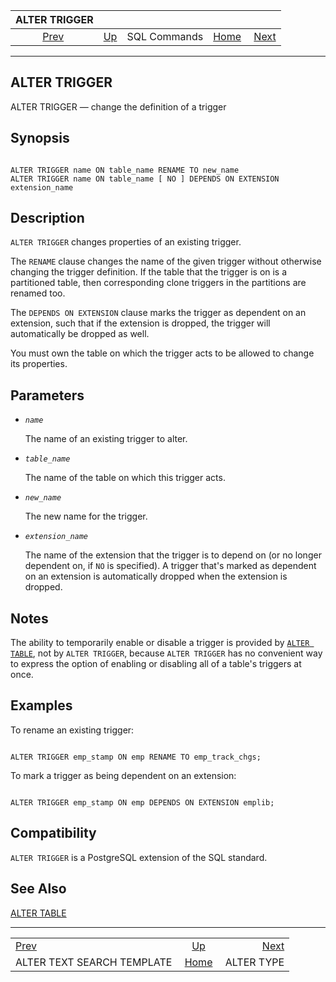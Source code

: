 

|                          ALTER TRIGGER                         |                                        |              |                                                       |                                          |
| :------------------------------------------------------------: | :------------------------------------- | :----------: | ----------------------------------------------------: | ---------------------------------------: |
| [Prev](sql-altertstemplate.html "ALTER TEXT SEARCH TEMPLATE")  | [Up](sql-commands.html "SQL Commands") | SQL Commands | [Home](index.html "PostgreSQL 17devel Documentation") |  [Next](sql-altertype.html "ALTER TYPE") |

***

## ALTER TRIGGER

ALTER TRIGGER — change the definition of a trigger

## Synopsis

```

ALTER TRIGGER name ON table_name RENAME TO new_name
ALTER TRIGGER name ON table_name [ NO ] DEPENDS ON EXTENSION extension_name
```

## Description

`ALTER TRIGGER` changes properties of an existing trigger.

The `RENAME` clause changes the name of the given trigger without otherwise changing the trigger definition. If the table that the trigger is on is a partitioned table, then corresponding clone triggers in the partitions are renamed too.

The `DEPENDS ON EXTENSION` clause marks the trigger as dependent on an extension, such that if the extension is dropped, the trigger will automatically be dropped as well.

You must own the table on which the trigger acts to be allowed to change its properties.

## Parameters

* *`name`*

    The name of an existing trigger to alter.

* *`table_name`*

    The name of the table on which this trigger acts.

* *`new_name`*

    The new name for the trigger.

* *`extension_name`*

    The name of the extension that the trigger is to depend on (or no longer dependent on, if `NO` is specified). A trigger that's marked as dependent on an extension is automatically dropped when the extension is dropped.

## Notes

The ability to temporarily enable or disable a trigger is provided by [`ALTER TABLE`](sql-altertable.html "ALTER TABLE"), not by `ALTER TRIGGER`, because `ALTER TRIGGER` has no convenient way to express the option of enabling or disabling all of a table's triggers at once.

## Examples

To rename an existing trigger:

```

ALTER TRIGGER emp_stamp ON emp RENAME TO emp_track_chgs;
```

To mark a trigger as being dependent on an extension:

```

ALTER TRIGGER emp_stamp ON emp DEPENDS ON EXTENSION emplib;
```

## Compatibility

`ALTER TRIGGER` is a PostgreSQL extension of the SQL standard.

## See Also

[ALTER TABLE](sql-altertable.html "ALTER TABLE")

***

|                                                                |                                                       |                                          |
| :------------------------------------------------------------- | :---------------------------------------------------: | ---------------------------------------: |
| [Prev](sql-altertstemplate.html "ALTER TEXT SEARCH TEMPLATE")  |         [Up](sql-commands.html "SQL Commands")        |  [Next](sql-altertype.html "ALTER TYPE") |
| ALTER TEXT SEARCH TEMPLATE                                     | [Home](index.html "PostgreSQL 17devel Documentation") |                               ALTER TYPE |
